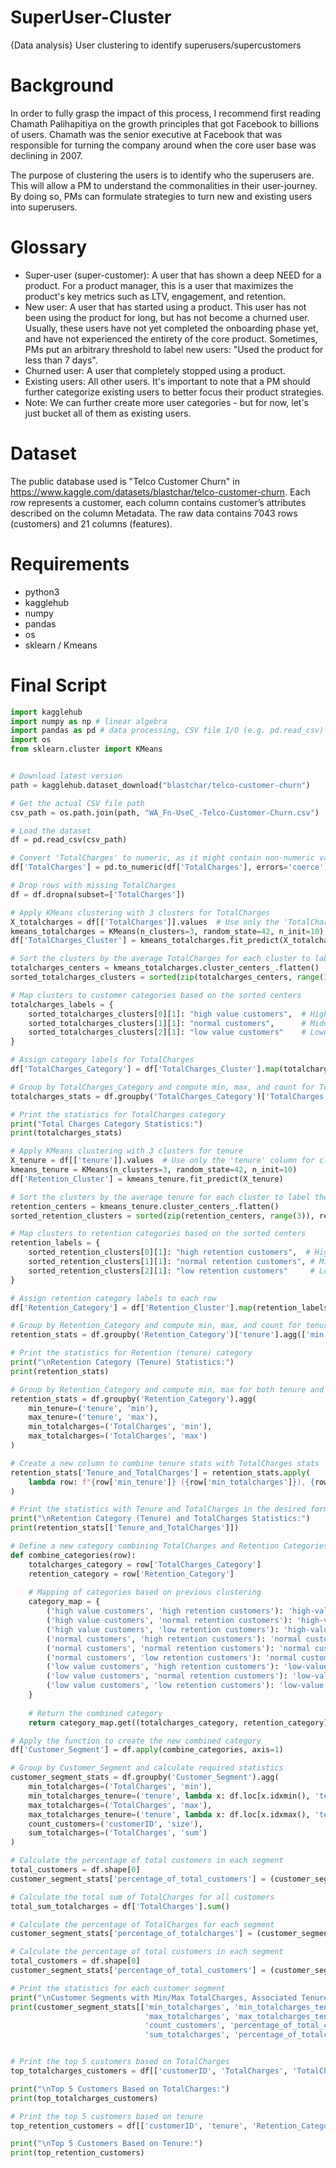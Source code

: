 # SuperUser-Cluster
{Data analysis} User clustering to identify superusers/supercustomers

# Background
In order to fully grasp the impact of this process, I recommend first reading Chamath Palihapitiya on the growth principles that got Facebook to billions of users.
Chamath was the senior executive at Facebook that was responsible for turning the company around when the core user base was declining in 2007.

The purpose of clustering the users is to identify who the superusers are. This will allow a PM to understand the commonalities in their user-journey. By doing so, PMs can formulate strategies to turn new and existing users into superusers.

# Glossary
 - Super-user (super-customer): A user that has shown a deep NEED for a product. For a product manager, this is a user that maximizes the product's key metrics such as LTV, engagement, and retention.
 - New user: A user that has started using a product. This user has not been using the product for long, but has not become a churned user. Usually, these users have not yet completed the onboarding phase yet, and have not experienced the entirety of the core product. Sometimes, PMs put an arbitrary threshold to label new users: "Used the product for less than 7 days".
 - Churned user: A user that completely stopped using a product.
 - Existing users: All other users. It's important to note that a PM should further categorize existing users to better focus their product strategies.
 - Note: We can further create more user categories - but for now, let's just bucket all of them as existing users.

# Dataset
The public database used is "Telco Customer Churn" in https://www.kaggle.com/datasets/blastchar/telco-customer-churn.
Each row represents a customer, each column contains customer’s attributes described on the column Metadata. The raw data contains 7043 rows (customers) and 21 columns (features).

# Requirements
- python3
- kagglehub
- numpy
- pandas
- os
- sklearn / Kmeans

# Final Script
```python
import kagglehub
import numpy as np # linear algebra
import pandas as pd # data processing, CSV file I/O (e.g. pd.read_csv)
import os
from sklearn.cluster import KMeans


# Download latest version
path = kagglehub.dataset_download("blastchar/telco-customer-churn")

# Get the actual CSV file path
csv_path = os.path.join(path, "WA_Fn-UseC_-Telco-Customer-Churn.csv")

# Load the dataset
df = pd.read_csv(csv_path)

# Convert 'TotalCharges' to numeric, as it might contain non-numeric values
df['TotalCharges'] = pd.to_numeric(df['TotalCharges'], errors='coerce')

# Drop rows with missing TotalCharges
df = df.dropna(subset=['TotalCharges'])

# Apply KMeans clustering with 3 clusters for TotalCharges
X_totalcharges = df[['TotalCharges']].values  # Use only the 'TotalCharges' column for clustering
kmeans_totalcharges = KMeans(n_clusters=3, random_state=42, n_init=10)
df['TotalCharges_Cluster'] = kmeans_totalcharges.fit_predict(X_totalcharges)

# Sort the clusters by the average TotalCharges for each cluster to label them correctly
totalcharges_centers = kmeans_totalcharges.cluster_centers_.flatten()
sorted_totalcharges_clusters = sorted(zip(totalcharges_centers, range(3)), reverse=True)

# Map clusters to customer categories based on the sorted centers
totalcharges_labels = {
    sorted_totalcharges_clusters[0][1]: "high value customers",  # Highest TotalCharges
    sorted_totalcharges_clusters[1][1]: "normal customers",      # Middle TotalCharges
    sorted_totalcharges_clusters[2][1]: "low value customers"    # Lowest TotalCharges
}

# Assign category labels for TotalCharges
df['TotalCharges_Category'] = df['TotalCharges_Cluster'].map(totalcharges_labels)

# Group by TotalCharges_Category and compute min, max, and count for TotalCharges
totalcharges_stats = df.groupby('TotalCharges_Category')['TotalCharges'].agg(['min', 'max', 'count'])

# Print the statistics for TotalCharges category
print("Total Charges Category Statistics:")
print(totalcharges_stats)

# Apply KMeans clustering with 3 clusters for tenure
X_tenure = df[['tenure']].values  # Use only the 'tenure' column for clustering
kmeans_tenure = KMeans(n_clusters=3, random_state=42, n_init=10)
df['Retention_Cluster'] = kmeans_tenure.fit_predict(X_tenure)

# Sort the clusters by the average tenure for each cluster to label them correctly
retention_centers = kmeans_tenure.cluster_centers_.flatten()
sorted_retention_clusters = sorted(zip(retention_centers, range(3)), reverse=True)

# Map clusters to retention categories based on the sorted centers
retention_labels = {
    sorted_retention_clusters[0][1]: "high retention customers",  # Highest tenure
    sorted_retention_clusters[1][1]: "normal retention customers", # Middle tenure
    sorted_retention_clusters[2][1]: "low retention customers"     # Lowest tenure
}

# Assign retention category labels to each row
df['Retention_Category'] = df['Retention_Cluster'].map(retention_labels)

# Group by Retention_Category and compute min, max, and count for tenure
retention_stats = df.groupby('Retention_Category')['tenure'].agg(['min', 'max', 'count'])

# Print the statistics for Retention (tenure) category
print("\nRetention Category (Tenure) Statistics:")
print(retention_stats)

# Group by Retention_Category and compute min, max for both tenure and TotalCharges
retention_stats = df.groupby('Retention_Category').agg(
    min_tenure=('tenure', 'min'),
    max_tenure=('tenure', 'max'),
    min_totalcharges=('TotalCharges', 'min'),
    max_totalcharges=('TotalCharges', 'max')
)

# Create a new column to combine tenure stats with TotalCharges stats
retention_stats['Tenure_and_TotalCharges'] = retention_stats.apply(
    lambda row: f"{row['min_tenure']} ({row['min_totalcharges']}), {row['max_tenure']} ({row['max_totalcharges']})", axis=1
)

# Print the statistics with Tenure and TotalCharges in the desired format
print("\nRetention Category (Tenure) and TotalCharges Statistics:")
print(retention_stats[['Tenure_and_TotalCharges']])

# Define a new category combining TotalCharges and Retention Categories
def combine_categories(row):
    totalcharges_category = row['TotalCharges_Category']
    retention_category = row['Retention_Category']
    
    # Mapping of categories based on previous clustering
    category_map = {
        ('high value customers', 'high retention customers'): 'high-value customer with high tenure',
        ('high value customers', 'normal retention customers'): 'high-value customer with medium tenure',
        ('high value customers', 'low retention customers'): 'high-value customer with low tenure',
        ('normal customers', 'high retention customers'): 'normal customer with high tenure',
        ('normal customers', 'normal retention customers'): 'normal customer with medium tenure',
        ('normal customers', 'low retention customers'): 'normal customer with low tenure',
        ('low value customers', 'high retention customers'): 'low-value customer with high tenure',
        ('low value customers', 'normal retention customers'): 'low-value customer with medium tenure',
        ('low value customers', 'low retention customers'): 'low-value customer with low tenure'
    }
    
    # Return the combined category
    return category_map.get((totalcharges_category, retention_category), 'Unknown Category')

# Apply the function to create the new combined category
df['Customer_Segment'] = df.apply(combine_categories, axis=1)

# Group by Customer_Segment and calculate required statistics
customer_segment_stats = df.groupby('Customer_Segment').agg(
    min_totalcharges=('TotalCharges', 'min'),
    min_totalcharges_tenure=('tenure', lambda x: df.loc[x.idxmin(), 'tenure']),
    max_totalcharges=('TotalCharges', 'max'),
    max_totalcharges_tenure=('tenure', lambda x: df.loc[x.idxmax(), 'tenure']),
    count_customers=('customerID', 'size'),
    sum_totalcharges=('TotalCharges', 'sum')
)

# Calculate the percentage of total customers in each segment
total_customers = df.shape[0]
customer_segment_stats['percentage_of_total_customers'] = (customer_segment_stats['count_customers'] / total_customers) * 100

# Calculate the total sum of TotalCharges for all customers
total_sum_totalcharges = df['TotalCharges'].sum()

# Calculate the percentage of TotalCharges for each segment
customer_segment_stats['percentage_of_totalcharges'] = (customer_segment_stats['sum_totalcharges'] / total_sum_totalcharges) * 100

# Calculate the percentage of total customers in each segment
total_customers = df.shape[0]
customer_segment_stats['percentage_of_total_customers'] = (customer_segment_stats['count_customers'] / total_customers) * 100

# Print the statistics for each customer segment
print("\nCustomer Segments with Min/Max TotalCharges, Associated Tenure, Sum of TotalCharges, and Percentages:")
print(customer_segment_stats[['min_totalcharges', 'min_totalcharges_tenure', 
                              'max_totalcharges', 'max_totalcharges_tenure', 
                              'count_customers', 'percentage_of_total_customers',
                              'sum_totalcharges', 'percentage_of_totalcharges']])


# Print the top 5 customers based on TotalCharges
top_totalcharges_customers = df[['customerID', 'TotalCharges', 'TotalCharges_Category']].sort_values(by='TotalCharges', ascending=False).head(5)

print("\nTop 5 Customers Based on TotalCharges:")
print(top_totalcharges_customers)

# Print the top 5 customers based on tenure
top_retention_customers = df[['customerID', 'tenure', 'Retention_Category']].sort_values(by='tenure', ascending=False).head(5)

print("\nTop 5 Customers Based on Tenure:")
print(top_retention_customers)
```
